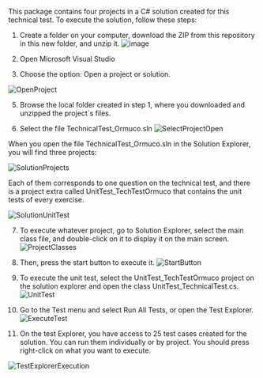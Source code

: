 This package contains four projects in a C# solution created for this technical test. To execute the solution, follow these steps:

1. Create a folder on your computer, download the ZIP from this repository in this new folder, and unzip it.
![image](https://github.com/jhoalejo07/TestOrmuco/assets/149636832/7460fde6-1dfb-4787-8cb0-f9abed9ee287)


2. Open Microsoft Visual Studio

3. Choose the option: Open a project or solution.
   
![OpenProject](https://github.com/jhoalejo07/TestOrmuco/assets/149636832/72a51258-6191-440f-926f-740782a8937c)


5. Browse the local folder created in step 1, where you downloaded and unzipped the project´s files.

6. Select the file TechnicalTest_Ormuco.sln
![SelectProjectOpen](https://github.com/jhoalejo07/TestOrmuco/assets/149636832/4d9ab29c-cdb1-4947-a68f-e9df049097df)

When you open the file TechnicalTest_Ormuco.sln in the Solution Explorer, you will find three projects:

![SolutionProjects](https://github.com/jhoalejo07/TestOrmuco/assets/149636832/7a9c286c-eeb6-4fa7-8b2b-5abbcb51a547)

Each of them corresponds to one question on the technical test, and there is a project extra called UnitTest_TechTestOrmuco that contains the unit tests of every exercise.

![SolutionUnitTest](https://github.com/jhoalejo07/TestOrmuco/assets/149636832/926396cd-895c-49c5-96f8-78fb672236c2)

7. To execute whatever project, go to Solution Explorer, select the main class file, and double-click on it to display it on the main screen.
![ProjectClasses](https://github.com/jhoalejo07/TestOrmuco/assets/149636832/a62fda0b-cd43-42d1-9093-1272fbdd55e1)

8. Then, press the start button to execute it.
   ![StartButton](https://github.com/jhoalejo07/TestOrmuco/assets/149636832/d761f555-86b7-4d3e-8a72-d9d431e86b07)

9. To execute the unit test, select the UnitTest_TechTestOrmuco project on the solution explorer and open the class UnitTest_TechnicalTest.cs.
![UnitTest](https://github.com/jhoalejo07/TestOrmuco/assets/149636832/d92d7d4f-9717-4fcd-9ada-1bdf1b8ea091)

10. Go to the Test menu and select Run All Tests, or open the Test Explorer.
![ExecuteTest](https://github.com/jhoalejo07/TestOrmuco/assets/149636832/04176363-62a2-4071-97d4-966c51389de7)

11. On the test Explorer, you have access to 25 test cases created for the solution. You can run them individually or by project. You should press right-click on what you want to execute.
    
![TestExplorerExecution](https://github.com/jhoalejo07/TestOrmuco/assets/149636832/231922ae-7d99-4c46-a8c0-f4d86bcbb8f7)

